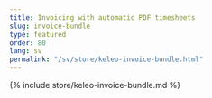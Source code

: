 ```yaml
---
title: Invoicing with automatic PDF timesheets
slug: invoice-bundle
type: featured
order: 80
lang: sv
permalink: "/sv/store/keleo-invoice-bundle.html"
---
```


{% include store/keleo-invoice-bundle.md %}

